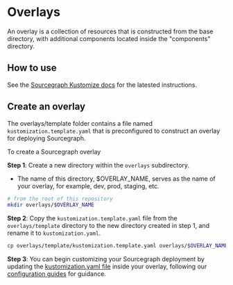 # Overlays

An overlay is a collection of resources that is constructed from the base directory, with additional components located inside the "components" directory.

## How to use

See the [Sourcegraph Kustomize docs](https://docs.sourcegraph.com/admin/deploy/kubernetes/kustomize) for the latested instructions.

## Create an overlay

The overlays/template folder contains a file named `kustomization.template.yaml` that is preconfigured to construct an overlay for deploying Sourcegraph.

To create a Sourcegraph overlay

**Step 1**: Create a new directory within the `overlays` subdirectory.

- The name of this directory, $OVERLAY_NAME, serves as the name of your overlay, for example, dev, prod, staging, etc.

```bash
# from the root of this repository
mkdir overlays/$OVERLAY_NAME
```

**Step 2**: Copy the `kustomization.template.yaml` file from the `overlays/template` directory to the new directory created in step 1, and rename it to `kustomization.yaml`.

```bash
cp overlays/template/kustomization.template.yaml overlays/$OVERLAY_NAME/kustomization.yaml
```

**Step 3**: You can begin customizing your Sourcegraph deployment by updating the [kustomization.yaml file](https://docs.sourcegraph.com/admin/deploy/kubernetes/kustomize/intro#kustomization-yaml) inside your overlay, following our [configuration guides](https://docs.sourcegraph.com/admin/deploy/kubernetes/kustomize/configure.md) for guidance.
